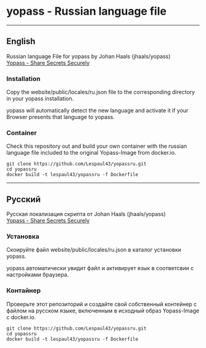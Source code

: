 
# yopass - Russian language file

---
## English
Russian language File for yopass by Johan Haals (jhaals/yopass)   
[Yopass - Share Secrets Securely](https://github.com/jhaals/yopass)

### Installation

Copy the website/public/locales/ru.json file to the corresponding directory in your yopass installation.

yopass will automatically detect the new language and activate it if your Browser presents that language to yopass.

### Container

Check this repository out and build your own container with the russian language file included to the original Yopass-Image from docker.io.

```
git clone https://github.com/Lespaul43/yopassru.git
cd yopassru
docker build -t lespaul43/yopassru -f Dockerfile
```

---
## Русский

Русская локализация скрипта от Johan Haals (jhaals/yopass)   
[Yopass - Share Secrets Securely](https://github.com/jhaals/yopass)

### Установка

Скоируйте файл website/public/locales/ru.json в каталог установки yopass.

yopass автоматически увидит файл и активирует язык в соответсвии с настройками браузера.

### Контайнер

Проверьте этот репозиторий и создайте свой собственный контейнер с файлом на русском языке, включенным в исходный образ Yopass-Image с docker.io.

```
git clone https://github.com/Lespaul43/yopassru.git
cd yopassru
docker build -t lespaul43/yopassru -f Dockerfile
```
